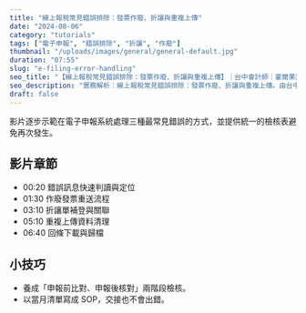```yaml
---
title: "線上報稅常見錯誤排除：發票作廢、折讓與重複上傳"
date: "2024-08-06"
category: "tutorials"
tags: ["電子申報", "錯誤排除", "折讓", "作廢"]
thumbnail: "/uploads/images/general/general-default.jpg"
duration: "07:55"
slug: "e-filing-error-handling"
seo_title: "【線上報稅常見錯誤排除：發票作廢、折讓與重複上傳】｜台中會計師｜霍爾果斯會計師事務所"
seo_description: "實務解析：線上報稅常見錯誤排除：發票作廢、折讓與重複上傳。由台中會計師整理重點、清單與注意事項，提供可直接落地的做法。"
draft: false
---
```



影片逐步示範在電子申報系統處理三種最常見錯誤的方式，並提供統一的檢核表避免再次發生。

## 影片章節

- 00:20 錯誤訊息快速判讀與定位
- 01:30 作廢發票重送流程
- 03:10 折讓單補登與關聯
- 05:10 重複上傳資料清理
- 06:40 回條下載與歸檔

## 小技巧

- 養成「申報前比對、申報後核對」兩階段檢核。
- 以當月清單寫成 SOP，交接也不會出錯。

